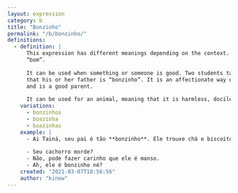 ```yaml
---
layout: expression
category: b
title: "Bonzinho"
permalink: "/b/bonzinho/"
definitions:
  - definition: |
      This expression has different meanings depending on the context. It is the diminutive of
      “bom”.
    
      It can be used when something or someone is good. Two students talking, one may tell the other
      that his or her father is “bonzinho”. It is an affectionate way of saying he treats them well,
      and is a good parent.
    
      It can be used for an animal, meaning that it is harmless, docile.
    variations:
      - bonzinhos
      - boazinha
      - boazinhas
    example: |
      - Ai Tainá, seu pai é tão **bonzinho**. Ele trouxe chá e biscoitos pra gente!
      
      - Seu cachorro morde?
      - Não, pode fazer carinho que ele é manso.
      - Ah, ele é bonzinho né?
    created: "2021-03-07T18:56:56"
    author: "kinow"
---
```

